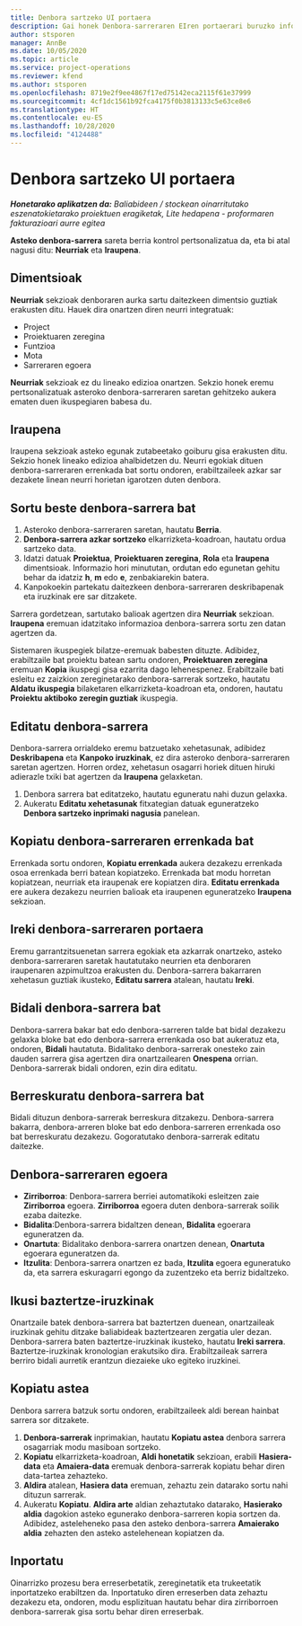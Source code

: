 ```yaml
---
title: Denbora sartzeko UI portaera
description: Gai honek Denbora-sarreraren EIren portaerari buruzko informazioa ematen du.
author: stsporen
manager: AnnBe
ms.date: 10/05/2020
ms.topic: article
ms.service: project-operations
ms.reviewer: kfend
ms.author: stsporen
ms.openlocfilehash: 8719e2f9ee4867f17ed75142eca2115f61e37999
ms.sourcegitcommit: 4cf1dc1561b92fca4175f0b3813133c5e63ce8e6
ms.translationtype: HT
ms.contentlocale: eu-ES
ms.lasthandoff: 10/28/2020
ms.locfileid: "4124488"
---
```

# <a name="time-entry-ui-behavior"></a>Denbora sartzeko UI portaera

_**Honetarako aplikatzen da:** Baliabideen / stockean oinarritutako eszenatokietarako proiektuen eragiketak, Lite hedapena - proformaren fakturazioari aurre egitea_


**Asteko denbora-sarrera** sareta berria kontrol pertsonalizatua da, eta bi atal nagusi ditu: **Neurriak** eta **Iraupena**.

## <a name="dimensions"></a>Dimentsioak
**Neurriak** sekzioak denboraren aurka sartu daitezkeen dimentsio guztiak erakusten ditu. Hauek dira onartzen diren neurri integratuak:

  - Project
  - Proiektuaren zeregina
  - Funtzioa
  - Mota
  - Sarreraren egoera

**Neurriak** sekzioak ez du lineako edizioa onartzen. Sekzio honek eremu pertsonalizatuak asteroko denbora-sarreraren saretan gehitzeko aukera ematen duen ikuspegiaren babesa du.

## <a name="duration"></a>Iraupena
Iraupena sekzioak asteko egunak zutabeetako goiburu gisa erakusten ditu. Sekzio honek lineako edizioa ahalbidetzen du. Neurri egokiak dituen denbora-sarreraren errenkada bat sortu ondoren, erabiltzaileek azkar sar dezakete linean neurri horietan igarotzen duten denbora.

## <a name="create-a-new-time-entry"></a>Sortu beste denbora-sarrera bat

1. Asteroko denbora-sarreraren saretan, hautatu **Berria**. 
2. **Denbora-sarrera azkar sortzeko** elkarrizketa-koadroan, hautatu ordua sartzeko data.
3. Idatzi datuak **Proiektua**, **Proiektuaren zeregina**, **Rola** eta **Iraupena** dimentsioak. Informazio hori minututan, ordutan edo egunetan gehitu behar da idatziz **h**, **m** edo **e**, zenbakiarekin batera. 
4. Kanpokoekin partekatu daitezkeen denbora-sarreraren deskribapenak eta iruzkinak ere sar ditzakete. 

Sarrera gordetzean, sartutako balioak agertzen dira **Neurriak** sekzioan. **Iraupena** eremuan idatzitako informazioa denbora-sarrera sortu zen datan agertzen da.

Sistemaren ikuspegiek bilatze-eremuak babesten dituzte. Adibidez, erabiltzaile bat proiektu batean sartu ondoren, **Proiektuaren zeregina** eremuan **Kopia** ikuspegi gisa ezarrita dago lehenespenez. Erabiltzaile bati esleitu ez zaizkion zereginetarako denbora-sarrerak sortzeko, hautatu **Aldatu ikuspegia** bilaketaren elkarrizketa-koadroan eta, ondoren, hautatu **Proiektu aktiboko zeregin guztiak** ikuspegia.

## <a name="edit-a-time-entry"></a>Editatu denbora-sarrera 
Denbora-sarrera orrialdeko eremu batzuetako xehetasunak, adibidez **Deskribapena** eta **Kanpoko iruzkinak**, ez dira asteroko denbora-sarreraren saretan agertzen. Horren ordez, xehetasun osagarri horiek dituen hiruki adierazle txiki bat agertzen da **Iraupena** gelaxketan. 

1. Denbora sarrera bat editatzeko, hautatu eguneratu nahi duzun gelaxka.
2. Aukeratu **Editatu xehetasunak** fitxategian datuak eguneratzeko **Denbora sartzeko inprimaki nagusia** panelean. 

## <a name="copy-a-time-entry-row"></a>Kopiatu denbora-sarreraren errenkada bat
Errenkada sortu ondoren, **Kopiatu errenkada** aukera dezakezu errenkada osoa errenkada berri batean kopiatzeko. Errenkada bat modu horretan kopiatzean, neurriak eta iraupenak ere kopiatzen dira. **Editatu errenkada** ere aukera dezakezu neurrien balioak eta iraupenen eguneratzeko **Iraupena** sekzioan.

## <a name="open-a-time-entry-behavior"></a>Ireki denbora-sarreraren portaera
Eremu garrantzitsuenetan sarrera egokiak eta azkarrak onartzeko, asteko denbora-sarreraren saretak hautatutako neurrien eta denboraren iraupenaren azpimultzoa erakusten du. Denbora-sarrera bakarraren xehetasun guztiak ikusteko, **Editatu sarrera** atalean, hautatu **Ireki**.

## <a name="submit-a-time-entry"></a>Bidali denbora-sarrera bat
Denbora-sarrera bakar bat edo denbora-sarreren talde bat bidal dezakezu gelaxka bloke bat edo denbora-sarrera errenkada oso bat aukeratuz eta, ondoren, **Bidali** hautatuta. Bidalitako denbora-sarrerak onesteko zain dauden sarrera gisa agertzen dira onartzailearen **Onespena** orrian. Denbora-sarrerak bidali ondoren, ezin dira editatu.

## <a name="recall-a-time-entry"></a>Berreskuratu denbora-sarrera bat
Bidali dituzun denbora-sarrerak berreskura ditzakezu. Denbora-sarrera bakarra, denbora-arreren bloke bat edo denbora-sarreren errenkada oso bat berreskuratu dezakezu. Gogoratutako denbora-sarrerak editatu daitezke.

## <a name="time-entry-status"></a>Denbora-sarreraren egoera

- **Zirriborroa**: Denbora-sarrera berriei automatikoki esleitzen zaie **Zirriborroa** egoera. **Zirriborroa** egoera duten denbora-sarrerak soilik ezaba daitezke.
- **Bidalita**:Denbora-sarrera bidaltzen denean, **Bidalita** egoerara eguneratzen da. 
- **Onartuta**: Bidalitako denbora-sarrera onartzen denean, **Onartuta** egoerara eguneratzen da. 
- **Itzulita**: Denbora-sarrera onartzen ez bada, **Itzulita** egoera eguneratuko da, eta sarrera eskuragarri egongo da zuzentzeko eta berriz bidaltzeko. 

## <a name="view-rejection-comments"></a>Ikusi baztertze-iruzkinak
Onartzaile batek denbora-sarrera bat baztertzen duenean, onartzaileak iruzkinak gehitu ditzake baliabideak baztertzearen zergatia uler dezan. Denbora-sarrera baten baztertze-iruzkinak ikusteko, hautatu **Ireki sarrera**. Baztertze-iruzkinak kronologian erakutsiko dira. Erabiltzaileak sarrera berriro bidali aurretik erantzun diezaieke uko egiteko iruzkinei.

## <a name="copy-week"></a>Kopiatu astea
Denbora sarrera batzuk sortu ondoren, erabiltzaileek aldi berean hainbat sarrera sor ditzakete.

1. **Denbora-sarrerak** inprimakian, hautatu **Kopiatu astea** denbora sarrera osagarriak modu masiboan sortzeko. 
2. **Kopiatu** elkarrizketa-koadroan, **Aldi honetatik** sekzioan, erabili **Hasiera-data** eta **Amaiera-data** eremuak denbora-sarrerak kopiatu behar diren data-tartea zehazteko. 
3. **Aldira** atalean, **Hasiera data** eremuan, zehaztu zein datarako sortu nahi dituzun sarrerak. 
4. Aukeratu **Kopiatu**. **Aldira arte** aldian zehaztutako datarako, **Hasierako aldia** dagokion asteko egunerako denbora-sarreren kopia sortzen da. Adibidez, asteleheneko pasa den asteko denbora-sarrera **Amaierako aldia** zehazten den asteko astelehenean kopiatzen da.

## <a name="import"></a>Inportatu
Oinarrizko prozesu bera erreserbetatik, zereginetatik eta trukeetatik inportatzeko erabiltzen da. Inportatuko diren erreserben data zehaztu dezakezu eta, ondoren, modu esplizituan hautatu behar dira zirriborroen denbora-sarrerak gisa sortu behar diren erreserbak. 
